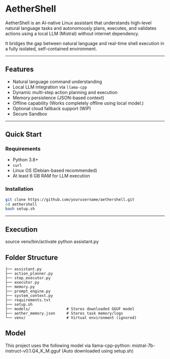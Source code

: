 
# AetherShell

AetherShell is an AI-native Linux assistant that understands high-level natural language tasks and autonomously plans, executes, and validates actions using a local LLM (Mistral) without internet dependency.

It bridges the gap between natural language and real-time shell execution in a fully isolated, self-contained environment.

---

## Features

- Natural language command understanding
- Local LLM integration via `llama-cpp`
- Dynamic multi-step action planning and execution
- Memory persistence (JSON-based context)
- Offline capability (Works completely offline using local model.)
- Optional cloud fallback support (WIP)
- Secure Sandbox 

---

## Quick Start

### Requirements

- Python 3.8+
- `curl`
- Linux OS (Debian-based recommended)
- At least 6 GB RAM for LLM execution

### Installation

```bash
git clone https://github.com/yourusername/aethershell.git
cd aethershell
bash setup.sh
```


---
## Execution

source venv/bin/activate
python assistant.py



## Folder Structure
```aethershell/
├── assistant.py
├── action_planner.py
├── step_executor.py
├── executor.py
├── memory.py
├── prompt_engine.py
├── system_context.py
├── requirements.txt
├── setup.sh
├── models/                # Stores downloaded GGUF model
├── aether_memory.json     # Stores task memory/logs
└── venv/                  # Virtual environment (ignored)
```

## Model
This project uses the following model via llama-cpp-python:
mistral-7b-instruct-v0.1.Q4_K_M.gguf (Auto downloaded using setup.sh)




